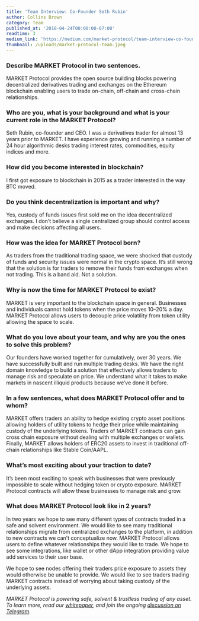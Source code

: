 ```yaml
---
title: 'Team Interview: Co-Founder Seth Rubin'
author: Collins Brown
category: Team
published_at: '2018-04-24T00:00:00-07:00'
readtime: 3
medium_link: 'https://medium.com/market-protocol/team-interview-co-founder-seth-rubin-3e1def8d4870'
thumbnail: /uploads/market-protocol-team.jpeg
---
```

### Describe MARKET Protocol in two sentences.

MARKET Protocol provides the open source building blocks powering decentralized derivatives trading and exchanges on the Ethereum blockchain enabling users to trade on-chain, off-chain and cross-chain relationships.

### Who are you, what is your background and what is your current role in the MARKET Protocol?

Seth Rubin, co-founder and CEO. I was a derivatives trader for almost 13 years prior to MARKET. I have experience growing and running a number of 24 hour algorithmic desks trading interest rates, commodities, equity indices and more.

### How did you become interested in blockchain?

I first got exposure to blockchain in 2015 as a trader interested in the way BTC moved.

### Do you think decentralization is important and why?

Yes, custody of funds issues first sold me on the idea decentralized exchanges. I don’t believe a single centralized group should control access and make decisions affecting all users.

### How was the idea for MARKET Protocol born?

As traders from the traditional trading space, we were shocked that custody of funds and security issues were normal in the crypto space. It’s still wrong that the solution is for traders to remove their funds from exchanges when not trading. This is a band aid. Not a solution.

### Why is now the time for MARKET Protocol to exist?

MARKET is very important to the blockchain space in general. Businesses and individuals cannot hold tokens when the price moves 10–20% a day. MARKET Protocol allows users to decouple price volatility from token utility allowing the space to scale.

### What do you love about your team, and why are you the ones to solve this problem?

Our founders have worked together for cumulatively, over 30 years. We have successfully built and run multiple trading desks. We have the right domain knowledge to build a solution that effectively allows traders to manage risk and speculate on price. We understand what it takes to make markets in nascent illiquid products because we’ve done it before.

### In a few sentences, what does MARKET Protocol offer and to whom?

MARKET offers traders an ability to hedge existing crypto asset positions allowing holders of utility tokens to hedge their price while maintaining custody of the underlying tokens. Traders of MARKET contracts can gain cross chain exposure without dealing with multiple exchanges or wallets. Finally, MARKET allows holders of ERC20 assets to invest in traditional off-chain relationships like Stable Coin/AAPL.

### What’s most exciting about your traction to date?

It’s been most exciting to speak with businesses that were previously impossible to scale without hedging token or crypto exposure. MARKET Protocol contracts will allow these businesses to manage risk and grow.

### What does MARKET Protocol look like in 2 years?

In two years we hope to see many different types of contracts traded in a safe and solvent environment. We would like to see many traditional relationships migrate from centralized exchanges to the platform, in addition to new contracts we can’t conceptualize now. MARKET Protocol allows users to define whatever relationships they would like to trade. We hope to see some integrations, like wallet or other dApp integration providing value add services to their user base.

We hope to see nodes offering their traders price exposure to assets they would otherwise be unable to provide. We would like to see traders trading MARKET contracts instead of worrying about taking custody of the underlying assets.

*MARKET Protocol is powering safe, solvent & trustless trading of any asset. To learn more, read our [whitepaper](https://www.marketprotocol.io/assets/MARKET_Protocol-Whitepaper.pdf), and join the ongoing [discussion on Telegram](https://t.me/Market_Protocol_Chat).*

